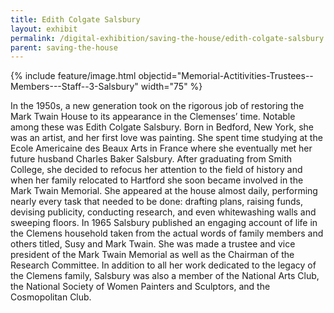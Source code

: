 ```yaml
---
title: Edith Colgate Salsbury
layout: exhibit
permalink: /digital-exhibition/saving-the-house/edith-colgate-salsbury.html
parent: saving-the-house
---
```


{% include feature/image.html objectid="Memorial-Actitivities-Trustees--Members---Staff--3-Salsbury" width="75" %}

In the 1950s, a new generation took on the rigorous job of restoring the Mark Twain House to its appearance in the Clemenses’ time. Notable among these was Edith Colgate Salsbury. Born in Bedford, New York, she was an artist, and her first love was painting. She spent time studying at the Ecole Americaine des Beaux Arts in France where she eventually met her future husband Charles Baker Salsbury. After graduating from Smith College, she decided to refocus her attention to the field of history and when her family relocated to Hartford she soon became involved in the Mark Twain Memorial. She appeared at the house almost daily, performing nearly every task that needed to be done: drafting plans, raising funds, devising publicity, conducting research, and even whitewashing walls and sweeping floors. In 1965 Salsbury published an engaging account of life in the Clemens household taken from the actual words of family members and others titled, Susy and Mark Twain. She was made a trustee and vice president of the Mark Twain Memorial as well as the Chairman of the Research Committee. In addition to all her work dedicated to the legacy of the Clemens family, Salsbury was also a member of the National Arts Club, the National Society of Women Painters and Sculptors, and the Cosmopolitan Club.  